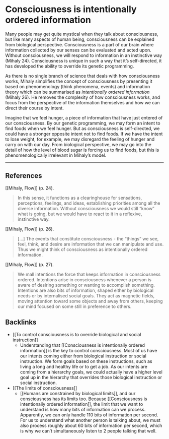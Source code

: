# Consciousness is intentionally ordered information
Many people may get quite mystical when they talk about consciousness, but like many aspects of human being, consciousness can be explained from biological perspective. Consciousness is a part of our brain where information collected by our senses can be evaluated and acted upon. Without consciousness, we will respond to information in an instinctive way (Mihaly 24). Consciousness is unique in such a way that it’s self-directed, it has developed the ability to override its genetic programming.

As there is no single branch of science that deals with how consciousness works, Mihaly simplifies the concept of consciousness by presenting it based on phenomenology (think phenomena, events) and information theory which can be summarised as *intentionally ordered information* (Mihaly 26). He removes the complexity of how consciousness works, and focus from the perspective of the information themselves and how we can direct their course by intent.

Imagine that we feel hunger, a piece of information that have just entered of our consciousness. By our genetic programming, we may form an intent to find foods when we feel hunger. But as consciousness is self-directed, we could have a stronger opposite intent not to find foods. If we have the intent to lose weight, for example, we may disregard the feeling of hunger and carry on with our day. From biological perspective, we may go into the detail of how the level of blood sugar is forcing us to find foods, but this is phenomenologically irrelevant in Mihaly’s model.

---
## References
[[Mihaly, Flow]] (p. 24).
> In this sense, it functions as a clearinghouse for sensations, perceptions, feelings, and ideas, establishing priorities among all the diverse information. Without consciousness we would still “know” what is going, but we would have to react to it in a reflexive, instinctive way.

[[Mihaly, Flow]] (p. 26).
> […] The events that constitute consciousness - the “things” we see, feel, think, and desire are information that we can manipulate and use. Thus we might think of consciousness as intentionally ordered information.

[[Mihaly, Flow]] (p. 27).
> We mall intentions the force that keeps information in consciousness ordered. Intentions arise in consciousness whenever a person is aware of desiring something or wanting to accomplish something. Intentions are also bits of information, shaped either by biological needs or by internalised social goals. They act as magnetic fields, moving attention toward some objects and away from others, keeping our mind focused on some still in preference to others.

## Backlinks
* [[To control consciousness is to override biological and social instruction]]
	* Understanding that [[Consciousness is intentionally ordered information]] is the key to control consciousness. Most of us have our intents coming either from biological instruction or social instruction. We form goals based on these instructions, such as living a long and healthy life or to get a job. As our intents are coming from a hierarchy goals, we could actually have a higher level goal up in the hierarchy that overrides those biological instruction or social instruction.
* [[The limits of consciousness]]
	* [[Humans are constrained by biological limits]], and our consciousness has its limits too. Because [[Consciousness is intentionally ordered information]], the limit that we want to understand is how many bits of information can we process. Apparently, we can only handle 110 bits of information per second. For us to understand what another person is talking about, we must also process roughly about 60 bits of information per second, which is why we can’t simultaneously listen to 2 people talking that well.

<!-- #evergreen #consciousness -->

<!-- {BearID:86CED5CD-EB02-4FFF-B7D9-6611E8B8B0DF-805-000010E87A6C39E9} -->
